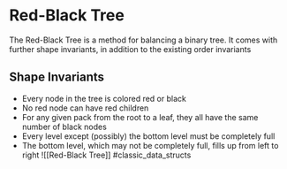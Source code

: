 # Red-Black Tree
The Red-Black Tree is a method for balancing a binary tree. It comes with further shape invariants, in addition to the existing order invariants
## Shape Invariants
* Every node in the tree is colored red or black
* No red node can have red children
* For any given pack from the root to a leaf, they all have the same number of black nodes
* Every level except (possibly) the bottom level must be completely full
* The bottom level, which may not be completely full, fills up from left to right
![[Red-Black Tree]]
#classic_data_structs 